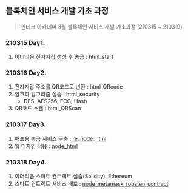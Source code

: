 ## 블록체인 서비스 개발 기초 과정

> 핀테크 아카데미 3월 블록체인 서비스 개발 기초과정 (210315 ~ 210319)

### 210315 Day1. 
1. 이더리움 전자지갑 생성 후 송금 : html_start

### 210316 Day2.
1. 전자지갑 주소를 QR코드로 변환 : html_QRcode
2. 암호화 알고리즘 실습 : html_security
    - DES, AES256, ECC, Hash
3. QR코드 스캔 : html_QRScan

### 210317 Day3. 
1. 배포용 송금 서비스 구축 : [re_node_html](https://github.com/vo0a/node_web)
2. 웹 디자인 적용 : [node_html](https://github.com/vo0a/dappweb)

### 210318 Day4.
1. 이더리움 스마트 컨트랙트 실습(Solidity): Ethereum
2. 스마트 컨트랙트 서비스 배포 : [node_metamask_ropsten_contract](https://github.com/vo0a/node_metamask_ropsten_contract)
